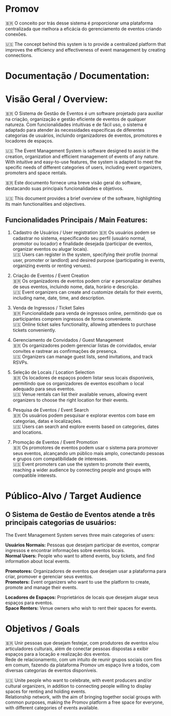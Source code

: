 # Promov
 🇧🇷 O conceito por trás desse sistema é proporcionar uma plataforma centralizada que melhora a eficácia do gerenciamento de eventos criando conexões. 
 
 🇺🇸 The concept behind this system is to provide a centralized platform that improves the efficiency and effectiveness of event management by creating connections.

# **Documentação / Documentation:**

# **Visão Geral / Overview:**
🇧🇷 O Sistema de Gestão de Eventos é um software projetado para auxiliar na criação, organização e gestão eficiente de eventos de qualquer natureza. Com funcionalidades intuitivas e de fácil uso, o sistema é adaptado para atender às necessidades específicas de diferentes categorias de usuários, incluindo organizadores de eventos, promotores e locadores de espaços.

🇺🇸 The Event Management System is software designed to assist in the creation, organization and efficient management of events of any nature. With intuitive and easy-to-use features, the system is adapted to meet the specific needs of different categories of users, including event organizers, promoters and space rentals.

🇧🇷 Este documento fornece uma breve visão geral do software, destacando suas principais funcionalidades e objetivos.

🇺🇸 This document provides a brief overview of the software, highlighting its main functionalities and objectives.

## Funcionalidades Principais / Main Features:

1. Cadastro de Usuários / User registration
   🇧🇷 Os usuários podem se cadastrar no sistema, especificando seu perfil (usuário normal, promotor ou locador) e finalidade desejada (participar de eventos, organizar eventos ou alugar locais).  
   🇺🇸 Users can register in the system, specifying their profile (normal user, promoter or landlord) and desired purpose (participating in events, organizing events or renting venues).  

3. Criação de Eventos / Event Creation  
  🇧🇷 Os organizadores de eventos podem criar e personalizar detalhes de seus eventos, incluindo nome, data, horário e descrição.  
  🇺🇸 Event organizers can create and customize details for their events, including name, date, time, and description.

4. Venda de Ingressos / Ticket Sales  
 🇧🇷 Funcionalidade para venda de ingressos online, permitindo que os participantes comprem ingressos de forma conveniente.  
 🇺🇸 Online ticket sales functionality, allowing attendees to purchase tickets conveniently.
 
5. Gerenciamento de Convidados / Guest Management  
 🇧🇷 Os organizadores podem gerenciar listas de convidados, enviar convites e rastrear as confirmações de presença.  
 🇺🇸 Organizers can manage guest lists, send invitations, and track RSVPs.
  
6. Seleção de Locais / Location Selection  
 🇧🇷 Os locadores de espaços podem listar seus locais disponíveis, permitindo que os organizadores de eventos escolham o local adequado para seus eventos.  
 🇺🇸 Venue rentals can list their available venues, allowing event organizers to choose the right location for their events.
  
7. Pesquisa de Eventos / Event Search  
 🇧🇷 Os usuários podem pesquisar e explorar eventos com base em categorias, datas e localizações.  
 🇺🇸 Users can search and explore events based on categories, dates and locations.
  
8. Promoção de Eventos / Event Promotion  
 🇧🇷 Os promotores de eventos podem usar o sistema para promover seus eventos, alcançando um público mais amplo, conectando pessoas e grupos com compatibilidade de interesses.  
 🇺🇸 Event promoters can use the system to promote their events, reaching a wider audience by connecting people and groups with compatible interests.  

# Público-Alvo / Target Audience

## O Sistema de Gestão de Eventos atende a três principais categorias de usuários:
The Event Management System serves three main categories of users: 

**Usuários Normais:** Pessoas que desejam participar de eventos, comprar ingressos e encontrar informações sobre eventos locais.   
**Normal Users:** People who want to attend events, buy tickets, and find information about local events.  

**Promotores:** Organizadores de eventos que desejam usar a plataforma para criar, promover e gerenciar seus eventos.    
**Promoters:** Event organizers who want to use the platform to create, promote and manage their events.  

**Locadores de Espaços:** Proprietários de locais que desejam alugar seus espaços para eventos.  
**Space Renters:** Venue owners who wish to rent their spaces for events.  

# Objetivos / Goals  
🇧🇷 Unir pessoas que desejam festejar, com produtores de eventos e/ou articuladores culturais, além de conectar pessoas dispostas a exibir espaços para a locação e realização dos eventos.  
Rede de relacionamento, com um intuito de reunir grupos sociais com fins em comum, fazendo da plataforma Promov um espaço livre a todos, com diversas categorias de eventos disponíveis.  

🇺🇸 Unite people who want to celebrate, with event producers and/or cultural organizers, in addition to connecting people willing to display spaces for renting and holding events.  
Relationship network, with the aim of bringing together social groups with common purposes, making the Promov platform a free space for everyone, with different categories of events available.  
